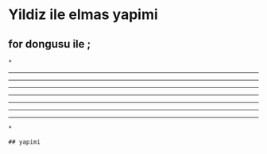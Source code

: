 # Yildiz ile elmas yapimi
## for dongusu ile ;
    *
   ***
  *****
 *******
*********
 *******
  *****
   ***
    *
    
    ## yapimi
